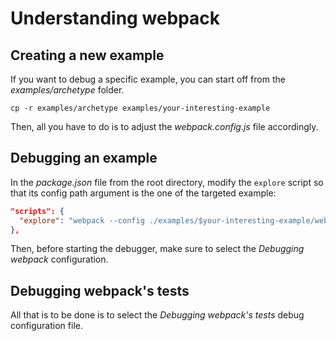 # Understanding webpack

## Creating a new example

If you want to debug a specific example, you can start off from the *examples/archetype* folder.

```
cp -r examples/archetype examples/your-interesting-example
```

Then, all you have to do is to adjust the *webpack.config.js* file accordingly.

## Debugging an example

In the *package.json* file from the root directory, modify the `explore` script so that its config path argument is the one of the targeted example:

```json
"scripts": {
  "explore": "webpack --config ./examples/$your-interesting-example/webpack.config.js"
},
```

Then, before starting the debugger, make sure to select the *Debugging webpack* configuration.

## Debugging webpack's tests

All that is to be done is to select the *Debugging webpack's tests* debug configuration file.